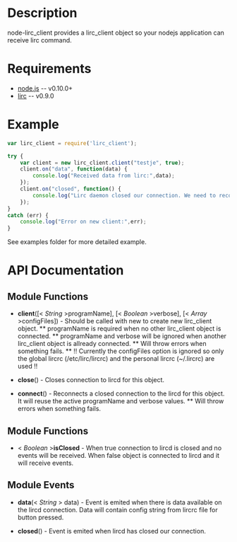 Description
===========

node-lirc_client provides a lirc_client object so your nodejs application
can receive lirc command.

Requirements
============

* [node.js](http://nodejs.org) -- v0.10.0+
* [lirc](http://www.lirc.org/) -- v0.9.0

Example
=======

```javascript
var lirc_client = require('lirc_client');

try {
	var client = new lirc_client.client("testje", true);
	client.on("data", function(data) {
		console.log("Received data from lirc:",data);
	});
	client.on("closed", function() {
		console.log("Lirc daemon closed our connection. We need to reconnect.");
	});
}
catch (err) {
	console.log("Error on new client:",err);
}
```
See examples folder for more detailed example.

API Documentation
=================

Module Functions
---------------- 

* **client**([< _String_ >programName], [< _Boolean_ >verbose], [< _Array_ >configFiles]) - Should be called with new to create new lirc_client object.
** programName is required when no other lirc_client object is connected.
** programName and verbose will be ignored when another lirc_client object is allready connected.
** Will throw errors when something fails.
** !! Currently the configFiles option is ignored so only the global lircrc (/etc/lirc/lircrc) and the personal lircrc (~/.lircrc) are used !!

* **close**() - Closes connection to lircd for this object.

* **connect**() - Reconnects a closed connection to the lircd for this object. It will reuse the active programName and verbose values.
** Will throw errors when something fails.

Module Functions
---------------- 

* < _Boolean_ >**isClosed** - When true connection to lircd is closed and no events will be received. When false object is connected to lircd and it will receive events.

Module Events
-------------

* **data**(< _String_ > data) - Event is emited when there is data available on the lircd connection. Data will contain config string from lircrc file for button pressed.

* **closed**() - Event is emited when lircd has closed our connection. 



